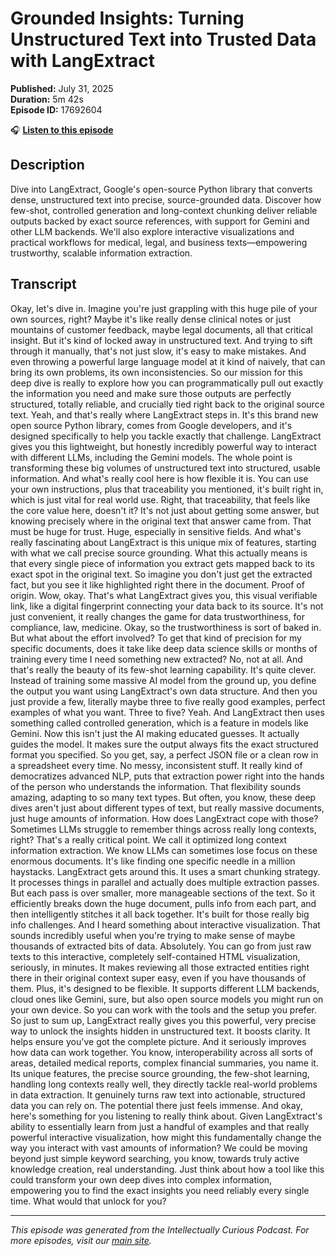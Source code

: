 # Grounded Insights: Turning Unstructured Text into Trusted Data with LangExtract

**Published:** July 31, 2025  
**Duration:** 5m 42s  
**Episode ID:** 17692604

🎧 **[Listen to this episode](https://intellectuallycurious.buzzsprout.com/2529712/episodes/17692604-grounded-insights-turning-unstructured-text-into-trusted-data-with-langextract)**

## Description

Dive into LangExtract, Google's open-source Python library that converts dense, unstructured text into precise, source-grounded data. Discover how few-shot, controlled generation and long-context chunking deliver reliable outputs backed by exact source references, with support for Gemini and other LLM backends. We'll also explore interactive visualizations and practical workflows for medical, legal, and business texts—empowering trustworthy, scalable information extraction.

## Transcript

Okay, let's dive in. Imagine you're just grappling with this huge pile of your own sources, right? Maybe it's like really dense clinical notes or just mountains of customer feedback, maybe legal documents, all that critical insight. But it's kind of locked away in unstructured text. And trying to sift through it manually, that's not just slow, it's easy to make mistakes. And even throwing a powerful large language model at it kind of naively, that can bring its own problems, its own inconsistencies. So our mission for this deep dive is really to explore how you can programmatically pull out exactly the information you need and make sure those outputs are perfectly structured, totally reliable, and crucially tied right back to the original source text. Yeah, and that's really where LangExtract steps in. It's this brand new open source Python library, comes from Google developers, and it's designed specifically to help you tackle exactly that challenge. LangExtract gives you this lightweight, but honestly incredibly powerful way to interact with different LLMs, including the Gemini models. The whole point is transforming these big volumes of unstructured text into structured, usable information. And what's really cool here is how flexible it is. You can use your own instructions, plus that traceability you mentioned, it's built right in, which is just vital for real world use. Right, that traceability, that feels like the core value here, doesn't it? It's not just about getting some answer, but knowing precisely where in the original text that answer came from. That must be huge for trust. Huge, especially in sensitive fields. And what's really fascinating about LangExtract is this unique mix of features, starting with what we call precise source grounding. What this actually means is that every single piece of information you extract gets mapped back to its exact spot in the original text. So imagine you don't just get the extracted fact, but you see it like highlighted right there in the document. Proof of origin. Wow, okay. That's what LangExtract gives you, this visual verifiable link, like a digital fingerprint connecting your data back to its source. It's not just convenient, it really changes the game for data trustworthiness, for compliance, law, medicine. Okay, so the trustworthiness is sort of baked in. But what about the effort involved? To get that kind of precision for my specific documents, does it take like deep data science skills or months of training every time I need something new extracted? No, not at all. And that's really the beauty of its few-shot learning capability. It's quite clever. Instead of training some massive AI model from the ground up, you define the output you want using LangExtract's own data structure. And then you just provide a few, literally maybe three to five really good examples, perfect examples of what you want. Three to five? Yeah. And LangExtract then uses something called controlled generation, which is a feature in models like Gemini. Now this isn't just the AI making educated guesses. It actually guides the model. It makes sure the output always fits the exact structured format you specified. So you get, say, a perfect JSON file or a clean row in a spreadsheet every time. No messy, inconsistent stuff. It really kind of democratizes advanced NLP, puts that extraction power right into the hands of the person who understands the information. That flexibility sounds amazing, adapting to so many text types. But often, you know, these deep dives aren't just about different types of text, but really massive documents, just huge amounts of information. How does LangExtract cope with those? Sometimes LLMs struggle to remember things across really long contexts, right? That's a really critical point. We call it optimized long context information extraction. We know LLMs can sometimes lose focus on these enormous documents. It's like finding one specific needle in a million haystacks. LangExtract gets around this. It uses a smart chunking strategy. It processes things in parallel and actually does multiple extraction passes. But each pass is over smaller, more manageable sections of the text. So it efficiently breaks down the huge document, pulls info from each part, and then intelligently stitches it all back together. It's built for those really big info challenges. And I heard something about interactive visualization. That sounds incredibly useful when you're trying to make sense of maybe thousands of extracted bits of data. Absolutely. You can go from just raw texts to this interactive, completely self-contained HTML visualization, seriously, in minutes. It makes reviewing all those extracted entities right there in their original context super easy, even if you have thousands of them. Plus, it's designed to be flexible. It supports different LLM backends, cloud ones like Gemini, sure, but also open source models you might run on your own device. So you can work with the tools and the setup you prefer. So just to sum up, LangExtract really gives you this powerful, very precise way to unlock the insights hidden in unstructured text. It boosts clarity. It helps ensure you've got the complete picture. And it seriously improves how data can work together. You know, interoperability across all sorts of areas, detailed medical reports, complex financial summaries, you name it. Its unique features, the precise source grounding, the few-shot learning, handling long contexts really well, they directly tackle real-world problems in data extraction. It genuinely turns raw text into actionable, structured data you can rely on. The potential there just feels immense. And okay, here's something for you listening to really think about. Given LangExtract's ability to essentially learn from just a handful of examples and that really powerful interactive visualization, how might this fundamentally change the way you interact with vast amounts of information? We could be moving beyond just simple keyword searching, you know, towards truly active knowledge creation, real understanding. Just think about how a tool like this could transform your own deep dives into complex information, empowering you to find the exact insights you need reliably every single time. What would that unlock for you?

---
*This episode was generated from the Intellectually Curious Podcast. For more episodes, visit our [main site](https://intellectuallycurious.buzzsprout.com).*
